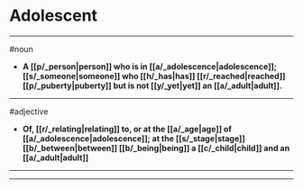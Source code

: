 # Adolescent
---
#noun
- **A [[p/_person|person]] who is in [[a/_adolescence|adolescence]]; [[s/_someone|someone]] who [[h/_has|has]] [[r/_reached|reached]] [[p/_puberty|puberty]] but is not [[y/_yet|yet]] an [[a/_adult|adult]].**
---
#adjective
- **Of, [[r/_relating|relating]] to, or at the [[a/_age|age]] of [[a/_adolescence|adolescence]]; at the [[s/_stage|stage]] [[b/_between|between]] [[b/_being|being]] a [[c/_child|child]] and an [[a/_adult|adult]]**
---
---

